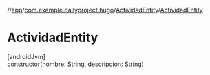 //[app](../../../index.md)/[com.example.dallyproject.hugo](../index.md)/[ActividadEntity](index.md)/[ActividadEntity](-actividad-entity.md)

# ActividadEntity

[androidJvm]\
constructor(nombre: [String](https://kotlinlang.org/api/latest/jvm/stdlib/kotlin/-string/index.html), descripcion: [String](https://kotlinlang.org/api/latest/jvm/stdlib/kotlin/-string/index.html))
